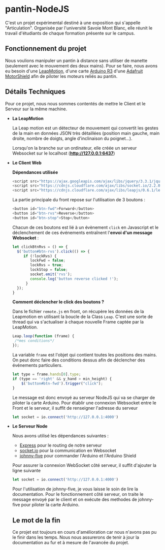 # pantin-NodeJS

C'est un projet expérimental destiné à une exposition qui s'appelle "Articulation". Organisée par l'université Savoie Mont Blanc, elle réunit le travail d'étudiants de chaque formation présente sur le campus.

## Fonctionnement du projet
Nous voulions manipuler un pantin à distance sans utiliser de manette (seulement avec le mouvement des deux mains). 
Pour se faire, nous avons eu besoin d'une [LeapMotion](https://www.leapmotion.com/), d'une carte [Arduino R3](https://fr.wikipedia.org/wiki/Arduino) d'une [Adafruit MotorShield](https://learn.adafruit.com/adafruit-motor-shield/overview) afin de piloter les moteurs reliés au pantin.

## Détails Techniques
Pour ce projet, nous nous sommes contentés de mettre le Client et le Serveur sur la même machine.

- **La LeapMotion**

  La Leap motion est un détecteur de mouvement qui convertit les gestes de la main en données JSON très détaillées (position main gauche, main droite, nombre de doigts, angle d'inclinaison du poignet...).

  Lorsqu'on la branche sur un ordinateur, elle créée un serveur Websocket sur le localhost (**http://127.0.0.1:6437**)

- **Le Client Web**

  **Dépendances utilisée**
  ```js
  <script src="https://ajax.googleapis.com/ajax/libs/jquery/3.3.1/jquery.min.js"></script>
  <script src="https://cdnjs.cloudflare.com/ajax/libs/socket.io/2.2.0/socket.io.dev.js"></script>
  <script src="https://cdnjs.cloudflare.com/ajax/libs/leapjs/0.6.1/leap.min.js"></script>
  ```
  
  La partie principale du front repose sur l'utilisation de 3 boutons :
  
  ```js
  <button id="btn-fwd">Forward</button>
  <button id="btn-rvs">Reverse</button>
  <button id="btn-stop">Stop</button>
  ```
  Chacun de ces boutons est lié à un évènement ```click``` en Javascript et le déclenchement de ces événements entraînent l'**envoi d'un message Websocket** :
  
   ```js
   let clickBtnRvs = () => {
     $('button#btn-rvs').click(() => {
        if (!lockRvs) {
           lockFwd = false;
           lockRvs = true;
           lockStop = false;
           socket.emit('rvs');
           console.log('button reverse clicked !');
         }
     });
  }
  ```
  **Comment déclencher le click des boutons ?**
  
  Dans le fichier ```remote.js``` en front, on récupère les données de la Leapmotion en utilisant la boucle de la Class ```Leap```. C'est une sorte de thread qui va s'actualiser à chaque nouvelle Frame captée par la LeapMotion.
  ```js
  Leap.loop(function (frame) {
   /*mes conditions*/
  });
  ```
  La variable ```frame``` est l'objet qui contient toutes les positions des mains. On peut donc faire des conditions dessus afin de déclencher des événements particuliers.
  ```js
  let type = frame.hands[0].type;
  if (type == 'right' && y_hand > min_height) {
      $('button#btn-fwd').trigger("click");
  }
  ```

  Le message est donc envoyé au serveur NodeJS qui va se charger de piloter la carte Arduino.
Pour établir une connexion Websocket entre le Front et le serveur, il suffit de renseigner l'adresse du serveur
  ```js
  let socket = io.connect('http://127.0.0.1:4000')
  ```
  

- **Le Serveur Node**

  Nous avons utilisé les dépendances suivantes :
  - [Express](https://expressjs.com/fr/) pour le routing de notre serveur
  - [socket.io](https://socket.io/) pour la communication en Websocket
  - [johnny-five](http://johnny-five.io/) pour commander l'Arduino et l'Arduino Shield
  
  Pour assurer la connexion WebSocket côté serveur, il suffit d'ajouter la ligne suivante
  ```js
  let socket = io.connect('http://127.0.0.1:4000')
  ```
  Pour l'utilisation de johnny-five, je vous laisse le soin de lire la documentation.
Pour le fonctionnement côté serveur, on traite le message envoyé par le client et on exécute des methodes de johnny-five pour piloter la carte Arduino. 


  ## Le mot de la fin
  Ce projet est toujours en cours d'amélioration car nous n'avons pas pu le finir dans les temps. Nous nous assurerons de tenir à jour la documentation au fur et à mesure de l'avancée du projet.
